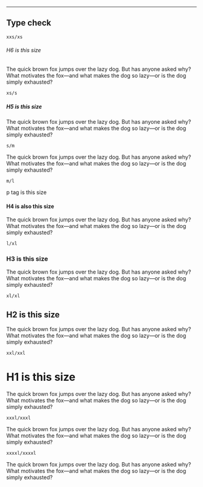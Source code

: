 ---

## Type check

`xxs/xs`

###### H6 is this size

<p class="type__size--xxs-xs">The quick brown fox jumps over the lazy dog. But has anyone asked why? What motivates the fox—and what makes the dog so lazy—or is the dog simply exhausted?</p>

`xs/s`

##### H5 is this size

<p class="type__size--xs-s">The quick brown fox jumps over the lazy dog. But has anyone asked why? What motivates the fox—and what makes the dog so lazy—or is the dog simply exhausted?</p>

`s/m`

<p class="type__size--s-m">The quick brown fox jumps over the lazy dog. But has anyone asked why? What motivates the fox—and what makes the dog so lazy—or is the dog simply exhausted?</p>

`m/l`

p tag is this size

#### H4 is also this size

<p class="type__size--m-l">The quick brown fox jumps over the lazy dog. But has anyone asked why? What motivates the fox—and what makes the dog so lazy—or is the dog simply exhausted?</p>

`l/xl`

### H3 is this size

<p class="type__size--l-xl">The quick brown fox jumps over the lazy dog. But has anyone asked why? What motivates the fox—and what makes the dog so lazy—or is the dog simply exhausted?</p>

`xl/xl`

## H2 is this size

<p class="type__size--xl-xl">The quick brown fox jumps over the lazy dog. But has anyone asked why? What motivates the fox—and what makes the dog so lazy—or is the dog simply exhausted?</p>

`xxl/xxl`

# H1 is this size

<p class="type__size--xxl-xxl">The quick brown fox jumps over the lazy dog. But has anyone asked why? What motivates the fox—and what makes the dog so lazy—or is the dog simply exhausted?</p>

`xxxl/xxxl`

<p class="type__size--xxxl-xxxl">The quick brown fox jumps over the lazy dog. But has anyone asked why? What motivates the fox—and what makes the dog so lazy—or is the dog simply exhausted?</p>

`xxxxl/xxxxl`

<p class="type__size--xxxxl-xxxxl">The quick brown fox jumps over the lazy dog. But has anyone asked why? What motivates the fox—and what makes the dog so lazy—or is the dog simply exhausted?</p>
